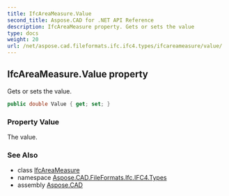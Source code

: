 ```yaml
---
title: IfcAreaMeasure.Value
second_title: Aspose.CAD for .NET API Reference
description: IfcAreaMeasure property. Gets or sets the value
type: docs
weight: 20
url: /net/aspose.cad.fileformats.ifc.ifc4.types/ifcareameasure/value/
---
```

## IfcAreaMeasure.Value property

Gets or sets the value.

```csharp
public double Value { get; set; }
```

### Property Value

The value.

### See Also

* class [IfcAreaMeasure](../)
* namespace [Aspose.CAD.FileFormats.Ifc.IFC4.Types](../../ifcareameasure/)
* assembly [Aspose.CAD](../../../)



